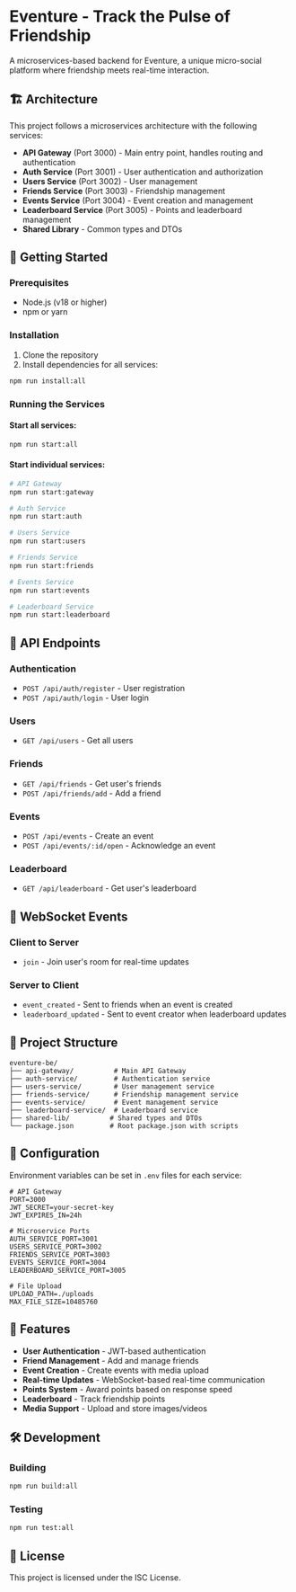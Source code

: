 # Eventure - Track the Pulse of Friendship

A microservices-based backend for Eventure, a unique micro-social platform where friendship meets real-time interaction.

## 🏗️ Architecture

This project follows a microservices architecture with the following services:

- **API Gateway** (Port 3000) - Main entry point, handles routing and authentication
- **Auth Service** (Port 3001) - User authentication and authorization
- **Users Service** (Port 3002) - User management
- **Friends Service** (Port 3003) - Friendship management
- **Events Service** (Port 3004) - Event creation and management
- **Leaderboard Service** (Port 3005) - Points and leaderboard management
- **Shared Library** - Common types and DTOs

## 🚀 Getting Started

### Prerequisites

- Node.js (v18 or higher)
- npm or yarn

### Installation

1. Clone the repository
2. Install dependencies for all services:

```bash
npm run install:all
```

### Running the Services

#### Start all services:
```bash
npm run start:all
```

#### Start individual services:
```bash
# API Gateway
npm run start:gateway

# Auth Service
npm run start:auth

# Users Service
npm run start:users

# Friends Service
npm run start:friends

# Events Service
npm run start:events

# Leaderboard Service
npm run start:leaderboard
```

## 📡 API Endpoints

### Authentication
- `POST /api/auth/register` - User registration
- `POST /api/auth/login` - User login

### Users
- `GET /api/users` - Get all users

### Friends
- `GET /api/friends` - Get user's friends
- `POST /api/friends/add` - Add a friend

### Events
- `POST /api/events` - Create an event
- `POST /api/events/:id/open` - Acknowledge an event

### Leaderboard
- `GET /api/leaderboard` - Get user's leaderboard

## 🔌 WebSocket Events

### Client to Server
- `join` - Join user's room for real-time updates

### Server to Client
- `event_created` - Sent to friends when an event is created
- `leaderboard_updated` - Sent to event creator when leaderboard updates

## 📁 Project Structure

```
eventure-be/
├── api-gateway/          # Main API Gateway
├── auth-service/         # Authentication service
├── users-service/        # User management service
├── friends-service/      # Friendship management service
├── events-service/       # Event management service
├── leaderboard-service/  # Leaderboard service
├── shared-lib/          # Shared types and DTOs
└── package.json         # Root package.json with scripts
```

## 🔧 Configuration

Environment variables can be set in `.env` files for each service:

```env
# API Gateway
PORT=3000
JWT_SECRET=your-secret-key
JWT_EXPIRES_IN=24h

# Microservice Ports
AUTH_SERVICE_PORT=3001
USERS_SERVICE_PORT=3002
FRIENDS_SERVICE_PORT=3003
EVENTS_SERVICE_PORT=3004
LEADERBOARD_SERVICE_PORT=3005

# File Upload
UPLOAD_PATH=./uploads
MAX_FILE_SIZE=10485760
```

## 🎯 Features

- **User Authentication** - JWT-based authentication
- **Friend Management** - Add and manage friends
- **Event Creation** - Create events with media upload
- **Real-time Updates** - WebSocket-based real-time communication
- **Points System** - Award points based on response speed
- **Leaderboard** - Track friendship points
- **Media Support** - Upload and store images/videos

## 🛠️ Development

### Building
```bash
npm run build:all
```

### Testing
```bash
npm run test:all
```

## 📝 License

This project is licensed under the ISC License.

